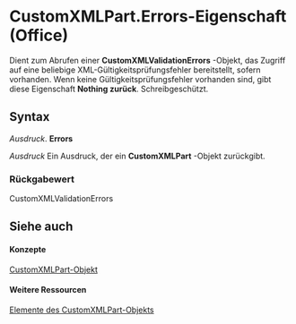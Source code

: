 
# CustomXMLPart.Errors-Eigenschaft (Office)

Dient zum Abrufen einer  **CustomXMLValidationErrors** -Objekt, das Zugriff auf eine beliebige XML-Gültigkeitsprüfungsfehler bereitstellt, sofern vorhanden. Wenn keine Gültigkeitsprüfungsfehler vorhanden sind, gibt diese Eigenschaft **Nothing zurück**. Schreibgeschützt.


## Syntax

 _Ausdruck_. **Errors**

 _Ausdruck_ Ein Ausdruck, der ein **CustomXMLPart** -Objekt zurückgibt.


### Rückgabewert

CustomXMLValidationErrors


## Siehe auch


#### Konzepte


[CustomXMLPart-Objekt](a4f90bac-01d6-bba4-f64b-a64e2b122cfd.md)
#### Weitere Ressourcen


[Elemente des CustomXMLPart-Objekts](http://msdn.microsoft.com/library/76fe85f4-5a35-7d12-2989-6f17a094dcdf%28Office.15%29.aspx)